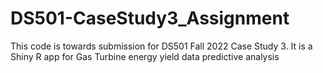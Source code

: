 # DS501-CaseStudy3_Assignment
This code is towards submission for DS501 Fall 2022 Case Study 3. It is a Shiny R app for Gas Turbine energy yield data predictive analysis
